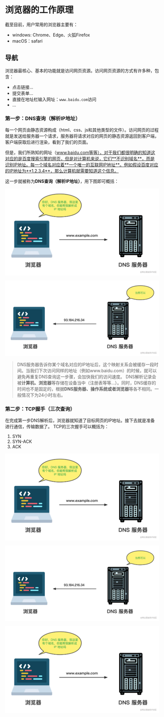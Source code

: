# 浏览器的工作原理

截至目前，用户常用的浏览器主要有：

- windows: Chrome、Edge、火狐Firefox
- macOS：safari

## 导航

浏览器最核心、基本的功能就是访问网页资源。访问网页资源的方式有许多种，包含：

- 点击链接...
- 提交表单...
- 直接在地址栏输入网址：`www.baidu.com`访问
- ...

### 第一步：DNS查询（解析IP地址）

每一个网页由静态资源构成（html、css、js和其他类型的文件）。访问网页的过程就是发送给服务器一个请求，服务器将请求对应的网页的静态资源返回到客户端，客户端获取后进行渲染，看到了我们的页面。

但是，我们所熟知的网址（www.baidu.com等等），对于我们都很明确的知道这对应的是百度搜索引擎的网页，但是对计算机来说，它们**不识别域名**，而是识别IP地址。每一个域名对应着**一个唯一的互联网IP地址**。例如假设百度对应的IP地址为**1.2.3.4**，那么计算机就需要知道这个信息。

这一步就被称为**DNS查询（解析IP地址）**，用下图即可概括：

![DNS发起查询请求](./images/DNS1.png)

![DNS得到响应结果](./images/DNS2.png)

> DNS服务器告诉你某个域名对应的IP地址后，这个映射关系会被缓存一段时间。当我们下次访问同样的地址（例如www.baidu.com）的时候，就可以避免再重复DNS查询这一步骤，会加快我们的访问速度。
DNS解析记录会被**计算机、浏览器**等存储在设备当中（注册表等等...）。同时，DNS缓存的时间也不是固定的，根据**DNS服务器、操作系统或者浏览器**等各不相同。一般情况下为24小时左右。

### 第二步：TCP握手（三次查询）

在完成第一步DNS解析后，浏览器就知道了目标网页的IP地址。接下去就是准备进行通信，传输数据了。
TCP的三次握手可以概括为：

1. SYN
2. SYN-ACK
3. ACK

![第一次握手：SYN](./images/DNS1.png)

![第二次握手：SYN-ACK](./images/DNS2.png)

![第三次握手：ACK](./images/DNS1.png)

